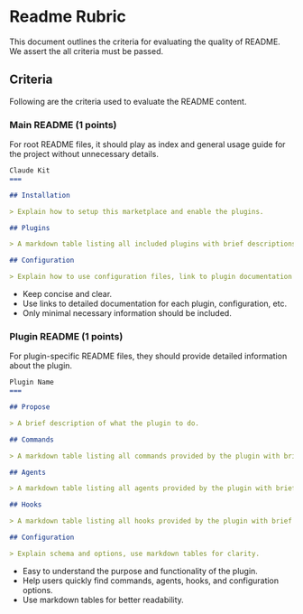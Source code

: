 # Readme Rubric

This document outlines the criteria for evaluating the quality of README. We assert the all criteria must be passed.

## Criteria

Following are the criteria used to evaluate the README content.

### Main README (1 points)

For root README files, it should play as index and general usage guide for the project without unnecessary details.

```md
Claude Kit
===

## Installation

> Explain how to setup this marketplace and enable the plugins.

## Plugins

> A markdown table listing all included plugins with brief descriptions and links to their documentation.

## Configuration

> Explain how to use configuration files, link to plugin documentation for details.

```

- Keep concise and clear.
- Use links to detailed documentation for each plugin, configuration, etc.
- Only minimal necessary information should be included.

### Plugin README (1 points)

For plugin-specific README files, they should provide detailed information about the plugin.

```md
Plugin Name
===

## Propose

> A brief description of what the plugin to do.

## Commands

> A markdown table listing all commands provided by the plugin with brief descriptions.

## Agents

> A markdown table listing all agents provided by the plugin with brief descriptions.

## Hooks

> A markdown table listing all hooks provided by the plugin with brief descriptions.

## Configuration

> Explain schema and options, use markdown tables for clarity.

```

- Easy to understand the purpose and functionality of the plugin.
- Help users quickly find commands, agents, hooks, and configuration options.
- Use markdown tables for better readability.
